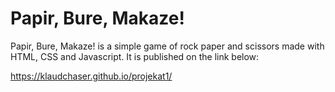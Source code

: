 # Papir, Bure, Makaze!

Papir, Bure, Makaze! is a simple game of rock paper and scissors made with HTML, CSS and Javascript.
It is published on the link below:

https://klaudchaser.github.io/projekat1/
